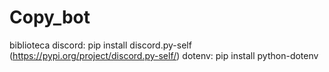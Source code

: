 # Copy_bot

biblioteca discord: pip install discord.py-self (https://pypi.org/project/discord.py-self/)
dotenv: pip install python-dotenv
